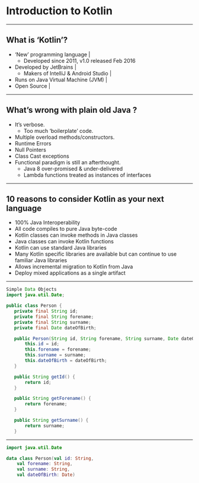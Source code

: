# Introduction to Kotlin

---
## What is ‘Kotlin’?
- ‘New’ programming language |
  - Developed since 2011, v1.0 released Feb 2016
- Developed by JetBrains |
  * Makers of IntelliJ & Android Studio |
- Runs on Java Virtual Machine (JVM) |
- Open Source |
---
## What’s wrong with plain old Java ?
* It’s verbose.
  * Too much ‘boilerplate’ code.
* Multiple overload methods/constructors.
* Runtime Errors
* Null Pointers
* Class Cast exceptions
* Functional paradigm is still an afterthought.
  * Java 8 over-promised & under-delivered
  * Lambda functions treated as instances of interfaces
---
## 10 reasons to consider Kotlin as your next language 
* 100% Java Interoperability
* All code compiles to pure Java byte-code
* Kotlin classes can invoke methods in Java classes
* Java classes can invoke Kotlin functions
* Kotlin can use standard Java libraries
* Many Kotlin specific libraries are available but can continue to use familiar Java libraries
* Allows incremental migration to Kotlin from Java
* Deploy mixed applications as a single artifact
---
```Java
Simple Data Objects
import java.util.Date;

public class Person {
   private final String id;
   private final String forename;
   private final String surname;
   private final Date dateOfBirth;

   public Person(String id, String forename, String surname, Date dateOfBirth) {
       this.id = id;
       this.forename = forename;
       this.surname = surname;
       this.dateOfBirth = dateOfBirth;
   }

   public String getId() {
       return id;
   }

   public String getForename() {
       return forename;
   }

   public String getSurname() {
       return surname;
   }
```
---
```Kotlin
import java.util.Date

data class Person(val id: String,
    val forename: String,
    val surname: String,
    val dateOfBirth: Date)
```
